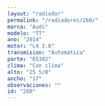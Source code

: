```yaml
---
layout: "radiador"
permalink: "/radiadores/260/"
marca: "Audi"
modelo: "TT"
ano: "2014"
motor: "L4 2.0"
transmision: "Automática"
parte: "65302"
clima: "Con clima"
alto: "25 5/8"
ancho: "17"
observaciones: ""
id: "260"
---
```


